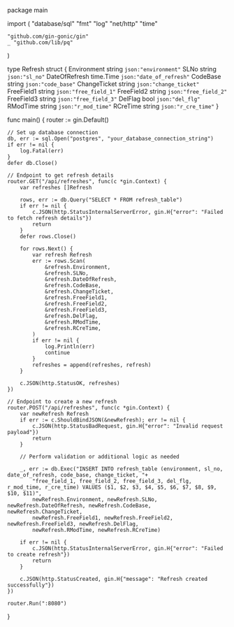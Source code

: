 package main

import (
	"database/sql"
	"fmt"
	"log"
	"net/http"
	"time"

	"github.com/gin-gonic/gin"
	_ "github.com/lib/pq"
)

type Refresh struct {
	Environment    string    `json:"environment"`
	SLNo           string    `json:"sl_no"`
	DateOfRefresh  time.Time `json:"date_of_refresh"`
	CodeBase       string    `json:"code_base"`
	ChangeTicket   string    `json:"change_ticket"`
	FreeField1     string    `json:"free_field_1"`
	FreeField2     string    `json:"free_field_2"`
	FreeField3     string    `json:"free_field_3"`
	DelFlag        bool      `json:"del_flg"`
	RModTime       string    `json:"r_mod_time"`
	RCreTime       string    `json:"r_cre_time"`
}

func main() {
	router := gin.Default()

	// Set up database connection
	db, err := sql.Open("postgres", "your_database_connection_string")
	if err != nil {
		log.Fatal(err)
	}
	defer db.Close()

	// Endpoint to get refresh details
	router.GET("/api/refreshes", func(c *gin.Context) {
		var refreshes []Refresh

		rows, err := db.Query("SELECT * FROM refresh_table")
		if err != nil {
			c.JSON(http.StatusInternalServerError, gin.H{"error": "Failed to fetch refresh details"})
			return
		}
		defer rows.Close()

		for rows.Next() {
			var refresh Refresh
			err := rows.Scan(
				&refresh.Environment,
				&refresh.SLNo,
				&refresh.DateOfRefresh,
				&refresh.CodeBase,
				&refresh.ChangeTicket,
				&refresh.FreeField1,
				&refresh.FreeField2,
				&refresh.FreeField3,
				&refresh.DelFlag,
				&refresh.RModTime,
				&refresh.RCreTime,
			)
			if err != nil {
				log.Println(err)
				continue
			}
			refreshes = append(refreshes, refresh)
		}

		c.JSON(http.StatusOK, refreshes)
	})

	// Endpoint to create a new refresh
	router.POST("/api/refreshes", func(c *gin.Context) {
		var newRefresh Refresh
		if err := c.ShouldBindJSON(&newRefresh); err != nil {
			c.JSON(http.StatusBadRequest, gin.H{"error": "Invalid request payload"})
			return
		}

		// Perform validation or additional logic as needed

		_, err := db.Exec("INSERT INTO refresh_table (environment, sl_no, date_of_refresh, code_base, change_ticket, "+
			"free_field_1, free_field_2, free_field_3, del_flg, r_mod_time, r_cre_time) VALUES ($1, $2, $3, $4, $5, $6, $7, $8, $9, $10, $11)",
			newRefresh.Environment, newRefresh.SLNo, newRefresh.DateOfRefresh, newRefresh.CodeBase, newRefresh.ChangeTicket,
			newRefresh.FreeField1, newRefresh.FreeField2, newRefresh.FreeField3, newRefresh.DelFlag,
			newRefresh.RModTime, newRefresh.RCreTime)

		if err != nil {
			c.JSON(http.StatusInternalServerError, gin.H{"error": "Failed to create refresh"})
			return
		}

		c.JSON(http.StatusCreated, gin.H{"message": "Refresh created successfully"})
	})

	router.Run(":8080")
}
